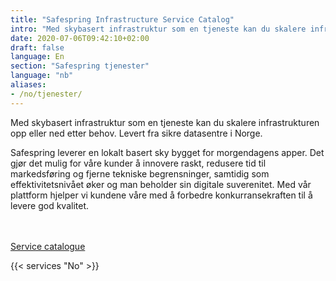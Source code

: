 ```yaml
---
title: "Safespring Infrastructure Service Catalog"
intro: "Med skybasert infrastruktur som en tjeneste kan du skalere infrastrukturen opp eller ned etter behov. Levert fra sikre datasentre i Norge"
date: 2020-07-06T09:42:10+02:00
draft: false
language: En
section: "Safespring tjenester"
language: "nb"
aliases:
- /no/tjenester/
---
```


<div class="ingress"><p>Med skybasert infrastruktur som en tjeneste kan du skalere infrastrukturen opp eller ned etter behov. Levert fra sikre datasentre i Norge.</p></div>

Safespring leverer en lokalt basert sky bygget for morgendagens apper. Det gjør det mulig for våre kunder å innovere raskt, redusere tid til markedsføring og fjerne tekniske begrensninger, samtidig som effektivitetsnivået øker og man beholder sin digitale suverenitet. Med vår plattform hjelper vi kundene våre med å forbedre konkurransekraften til å levere god kvalitet.

<br><br>
<a target="_blank" href="/services/safespring-service-catalogue-2020.pdf" class="button">Service catalogue</a>

<div class="flexcontainer-shortcode" style="">

{{< services "No" >}}

</div>
